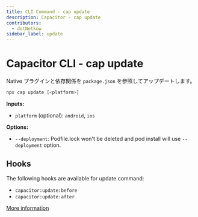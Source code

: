 ```yaml
---
title: CLI Command - cap update
description: Capacitor - cap update
contributors:
  - dotNetkow
sidebar_label: update
---
```


# Capacitor CLI - cap update

Native プラグインと依存関係を `package.json` を参照してアップデートします。

```bash
npx cap update [<platform>]
```

<strong>Inputs:</strong>

- `platform` (optional): `android`, `ios`

<strong>Options:</strong>

- `--deployment`: Podfile.lock won't be deleted and pod install will use `--deployment` option.

## Hooks

The following hooks are available for update command:

- `capacitor:update:before`
- `capacitor:update:after`

[More information](../hooks)
